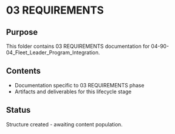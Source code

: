 # 03 REQUIREMENTS

## Purpose
This folder contains 03 REQUIREMENTS documentation for 04-90-04_Fleet_Leader_Program_Integration.

## Contents
- Documentation specific to 03 REQUIREMENTS phase
- Artifacts and deliverables for this lifecycle stage

## Status
Structure created - awaiting content population.
